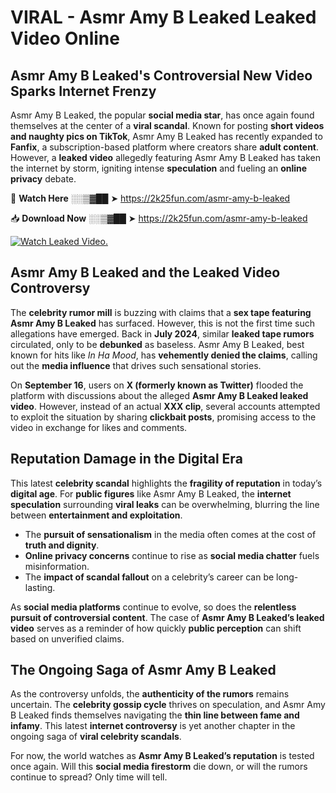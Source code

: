 # VIRAL - Asmr Amy B Leaked Leaked Video Online

## **Asmr Amy B Leaked's Controversial New Video Sparks Internet Frenzy**  

Asmr Amy B Leaked, the popular **social media star**, has once again found themselves at the center of a **viral scandal**. Known for posting **short videos and naughty pics on TikTok**, Asmr Amy B Leaked has recently expanded to **Fanfix**, a subscription-based platform where creators share **adult content**. However, a **leaked video** allegedly featuring Asmr Amy B Leaked has taken the internet by storm, igniting intense **speculation** and fueling an **online privacy** debate.  

🔴 **Watch Here** ░░▒▓██ ➤ https://2k25fun.com/asmr-amy-b-leaked  

📥 **Download Now** ░░▒▓██ ➤ https://2k25fun.com/asmr-amy-b-leaked  

[![Watch Leaked Video.](https://miro.medium.com/v2/resize:fit:828/format:webp/1*cilzJN44JGOrTw9NJCrNHA.gif "Watch Leaked Video")](https://2k25fun.com/asmr-amy-b-leaked)

## **Asmr Amy B Leaked and the Leaked Video Controversy**  

The **celebrity rumor mill** is buzzing with claims that a **sex tape featuring Asmr Amy B Leaked** has surfaced. However, this is not the first time such allegations have emerged. Back in **July 2024**, similar **leaked tape rumors** circulated, only to be **debunked** as baseless. Asmr Amy B Leaked, best known for hits like *In Ha Mood*, has **vehemently denied the claims**, calling out the **media influence** that drives such sensational stories.  

On **September 16**, users on **X (formerly known as Twitter)** flooded the platform with discussions about the alleged **Asmr Amy B Leaked leaked video**. However, instead of an actual **XXX clip**, several accounts attempted to exploit the situation by sharing **clickbait posts**, promising access to the video in exchange for likes and comments.  

## **Reputation Damage in the Digital Era**  

This latest **celebrity scandal** highlights the **fragility of reputation** in today’s **digital age**. For **public figures** like Asmr Amy B Leaked, the **internet speculation** surrounding **viral leaks** can be overwhelming, blurring the line between **entertainment and exploitation**.  

- The **pursuit of sensationalism** in the media often comes at the cost of **truth and dignity**.  
- **Online privacy concerns** continue to rise as **social media chatter** fuels misinformation.  
- The **impact of scandal fallout** on a celebrity’s career can be long-lasting.  

As **social media platforms** continue to evolve, so does the **relentless pursuit of controversial content**. The case of **Asmr Amy B Leaked’s leaked video** serves as a reminder of how quickly **public perception** can shift based on unverified claims.  

## **The Ongoing Saga of Asmr Amy B Leaked**  

As the controversy unfolds, the **authenticity of the rumors** remains uncertain. The **celebrity gossip cycle** thrives on speculation, and Asmr Amy B Leaked finds themselves navigating the **thin line between fame and infamy**. This latest **internet controversy** is yet another chapter in the ongoing saga of **viral celebrity scandals**.  

For now, the world watches as **Asmr Amy B Leaked’s reputation** is tested once again. Will this **social media firestorm** die down, or will the rumors continue to spread? Only time will tell.